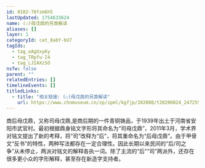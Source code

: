```yaml
---
id: 0102-78fzm6h5
lastUpdated: 1754633624
name: (☐)母戊鼎的另类解读
aliases: []
layer: 1
categoryId: cat_8abY-bU7
tagIds:
  - tag_eAgXxyKy
  - tag_TRpfu-I4
  - tag_LJIAXzSO
nsfw: false
parent: ""
relatedEntries: []
timelineEvents: []
titledLinks:
  - title: "相关链接: (☐)母戊鼎的另类解读"
    url: https://www.chnmuseum.cn/zp/zpml/kgfjp/202008/t20200824_247255.shtml
---
```


商后母戊鼎，又称司母戊鼎,是商后期的一件青铜铸品，于1939年出土于河南省安阳市武官村。最初根据鼎身铭文字形将其命名为“司母戊鼎”，2011年3月，学术界对铭文提出了新的考释，将“司”改释为“后”，将其重命名为“后母戊鼎”。由于甲骨文“反书”的特性，两种写法都存在一定合理性。因此长期以来民间的“后/司之争”从未停止，两派对铭文的解释各执一词。除了主流的“后”“司”两派外，还存在很多更小众的字形解释，甚至存在新造字支持者。